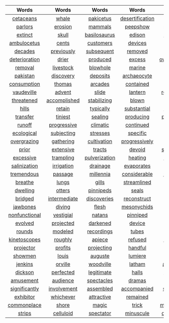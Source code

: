| Words| Words| Words| Words| Words| Words| Words|
| :---: | :---: | :---: | :---: | :---: | :---: | :---: |
| [cetaceans](https://translate.google.com/#view=home&op=translate&sl=en&tl=zh-CN&text=cetaceans) | [whale](https://translate.google.com/#view=home&op=translate&sl=en&tl=zh-CN&text=whale) | [pakicetus](https://translate.google.com/#view=home&op=translate&sl=en&tl=zh-CN&text=pakicetus) | [desertification](https://translate.google.com/#view=home&op=translate&sl=en&tl=zh-CN&text=desertification) | [machine](https://translate.google.com/#view=home&op=translate&sl=en&tl=zh-CN&text=machine) | [kinetoscope](https://translate.google.com/#view=home&op=translate&sl=en&tl=zh-CN&text=kinetoscope) | [fossil](https://translate.google.com/#view=home&op=translate&sl=en&tl=zh-CN&text=fossil) | 
| [parlors](https://translate.google.com/#view=home&op=translate&sl=en&tl=zh-CN&text=parlors) | [erosion](https://translate.google.com/#view=home&op=translate&sl=en&tl=zh-CN&text=erosion) | [mammals](https://translate.google.com/#view=home&op=translate&sl=en&tl=zh-CN&text=mammals) | [peepshow](https://translate.google.com/#view=home&op=translate&sl=en&tl=zh-CN&text=peepshow) | [projection](https://translate.google.com/#view=home&op=translate&sl=en&tl=zh-CN&text=projection) | [accelerated](https://translate.google.com/#view=home&op=translate&sl=en&tl=zh-CN&text=accelerated) | [whales](https://translate.google.com/#view=home&op=translate&sl=en&tl=zh-CN&text=whales) | 
| [extinct](https://translate.google.com/#view=home&op=translate&sl=en&tl=zh-CN&text=extinct) | [skull](https://translate.google.com/#view=home&op=translate&sl=en&tl=zh-CN&text=skull) | [basilosaurus](https://translate.google.com/#view=home&op=translate&sl=en&tl=zh-CN&text=basilosaurus) | [edison](https://translate.google.com/#view=home&op=translate&sl=en&tl=zh-CN&text=edison) | [exhibitors](https://translate.google.com/#view=home&op=translate&sl=en&tl=zh-CN&text=exhibitors) | [fluke](https://translate.google.com/#view=home&op=translate&sl=en&tl=zh-CN&text=fluke) | [tethys](https://translate.google.com/#view=home&op=translate&sl=en&tl=zh-CN&text=tethys) | 
| [ambulocetus](https://translate.google.com/#view=home&op=translate&sl=en&tl=zh-CN&text=ambulocetus) | [cents](https://translate.google.com/#view=home&op=translate&sl=en&tl=zh-CN&text=cents) | [customers](https://translate.google.com/#view=home&op=translate&sl=en&tl=zh-CN&text=customers) | [devices](https://translate.google.com/#view=home&op=translate&sl=en&tl=zh-CN&text=devices) | [motion](https://translate.google.com/#view=home&op=translate&sl=en&tl=zh-CN&text=motion) | [audiences](https://translate.google.com/#view=home&op=translate&sl=en&tl=zh-CN&text=audiences) | [approximately](https://translate.google.com/#view=home&op=translate&sl=en&tl=zh-CN&text=approximately) | 
| [decades](https://translate.google.com/#view=home&op=translate&sl=en&tl=zh-CN&text=decades) | [previously](https://translate.google.com/#view=home&op=translate&sl=en&tl=zh-CN&text=previously) | [subsequent](https://translate.google.com/#view=home&op=translate&sl=en&tl=zh-CN&text=subsequent) | [removed](https://translate.google.com/#view=home&op=translate&sl=en&tl=zh-CN&text=removed) | [reduction](https://translate.google.com/#view=home&op=translate&sl=en&tl=zh-CN&text=reduction) | [absorb](https://translate.google.com/#view=home&op=translate&sl=en&tl=zh-CN&text=absorb) | [diminished](https://translate.google.com/#view=home&op=translate&sl=en&tl=zh-CN&text=diminished) | 
| [deterioration](https://translate.google.com/#view=home&op=translate&sl=en&tl=zh-CN&text=deterioration) | [drier](https://translate.google.com/#view=home&op=translate&sl=en&tl=zh-CN&text=drier) | [produced](https://translate.google.com/#view=home&op=translate&sl=en&tl=zh-CN&text=produced) | [excess](https://translate.google.com/#view=home&op=translate&sl=en&tl=zh-CN&text=excess) | [overirrigation](https://translate.google.com/#view=home&op=translate&sl=en&tl=zh-CN&text=overirrigation) | [crops](https://translate.google.com/#view=home&op=translate&sl=en&tl=zh-CN&text=crops) | [failures](https://translate.google.com/#view=home&op=translate&sl=en&tl=zh-CN&text=failures) | 
| [removal](https://translate.google.com/#view=home&op=translate&sl=en&tl=zh-CN&text=removal) | [livestock](https://translate.google.com/#view=home&op=translate&sl=en&tl=zh-CN&text=livestock) | [blowhole](https://translate.google.com/#view=home&op=translate&sl=en&tl=zh-CN&text=blowhole) | [marine](https://translate.google.com/#view=home&op=translate&sl=en&tl=zh-CN&text=marine) | [fossils](https://translate.google.com/#view=home&op=translate&sl=en&tl=zh-CN&text=fossils) | [transitional](https://translate.google.com/#view=home&op=translate&sl=en&tl=zh-CN&text=transitional) | [exciting](https://translate.google.com/#view=home&op=translate&sl=en&tl=zh-CN&text=exciting) | 
| [pakistan](https://translate.google.com/#view=home&op=translate&sl=en&tl=zh-CN&text=pakistan) | [discovery](https://translate.google.com/#view=home&op=translate&sl=en&tl=zh-CN&text=discovery) | [deposits](https://translate.google.com/#view=home&op=translate&sl=en&tl=zh-CN&text=deposits) | [archaeocyte](https://translate.google.com/#view=home&op=translate&sl=en&tl=zh-CN&text=archaeocyte) | [cetacean](https://translate.google.com/#view=home&op=translate&sl=en&tl=zh-CN&text=cetacean) | [skeletons](https://translate.google.com/#view=home&op=translate&sl=en&tl=zh-CN&text=skeletons) | [portion](https://translate.google.com/#view=home&op=translate&sl=en&tl=zh-CN&text=portion) | 
| [consumption](https://translate.google.com/#view=home&op=translate&sl=en&tl=zh-CN&text=consumption) | [thomas](https://translate.google.com/#view=home&op=translate&sl=en&tl=zh-CN&text=thomas) | [arcades](https://translate.google.com/#view=home&op=translate&sl=en&tl=zh-CN&text=arcades) | [contained](https://translate.google.com/#view=home&op=translate&sl=en&tl=zh-CN&text=contained) | [machines](https://translate.google.com/#view=home&op=translate&sl=en&tl=zh-CN&text=machines) | [successive](https://translate.google.com/#view=home&op=translate&sl=en&tl=zh-CN&text=successive) | [phonograph](https://translate.google.com/#view=home&op=translate&sl=en&tl=zh-CN&text=phonograph) | 
| [vaudeville](https://translate.google.com/#view=home&op=translate&sl=en&tl=zh-CN&text=vaudeville) | [advent](https://translate.google.com/#view=home&op=translate&sl=en&tl=zh-CN&text=advent) | [slide](https://translate.google.com/#view=home&op=translate&sl=en&tl=zh-CN&text=slide) | [lantern](https://translate.google.com/#view=home&op=translate&sl=en&tl=zh-CN&text=lantern) | [reproduced](https://translate.google.com/#view=home&op=translate&sl=en&tl=zh-CN&text=reproduced) | [formation](https://translate.google.com/#view=home&op=translate&sl=en&tl=zh-CN&text=formation) | [alarming](https://translate.google.com/#view=home&op=translate&sl=en&tl=zh-CN&text=alarming) | 
| [threatened](https://translate.google.com/#view=home&op=translate&sl=en&tl=zh-CN&text=threatened) | [accomplished](https://translate.google.com/#view=home&op=translate&sl=en&tl=zh-CN&text=accomplished) | [stabilizing](https://translate.google.com/#view=home&op=translate&sl=en&tl=zh-CN&text=stabilizing) | [blown](https://translate.google.com/#view=home&op=translate&sl=en&tl=zh-CN&text=blown) | [stony](https://translate.google.com/#view=home&op=translate&sl=en&tl=zh-CN&text=stony) | [finer](https://translate.google.com/#view=home&op=translate&sl=en&tl=zh-CN&text=finer) | [accumulated](https://translate.google.com/#view=home&op=translate&sl=en&tl=zh-CN&text=accumulated) | 
| [hills](https://translate.google.com/#view=home&op=translate&sl=en&tl=zh-CN&text=hills) | [retain](https://translate.google.com/#view=home&op=translate&sl=en&tl=zh-CN&text=retain) | [typically](https://translate.google.com/#view=home&op=translate&sl=en&tl=zh-CN&text=typically) | [substantial](https://translate.google.com/#view=home&op=translate&sl=en&tl=zh-CN&text=substantial) | [quantities](https://translate.google.com/#view=home&op=translate&sl=en&tl=zh-CN&text=quantities) | [raindrops](https://translate.google.com/#view=home&op=translate&sl=en&tl=zh-CN&text=raindrops) | [tends](https://translate.google.com/#view=home&op=translate&sl=en&tl=zh-CN&text=tends) | 
| [transfer](https://translate.google.com/#view=home&op=translate&sl=en&tl=zh-CN&text=transfer) | [tiniest](https://translate.google.com/#view=home&op=translate&sl=en&tl=zh-CN&text=tiniest) | [sealing](https://translate.google.com/#view=home&op=translate&sl=en&tl=zh-CN&text=sealing) | [producing](https://translate.google.com/#view=home&op=translate&sl=en&tl=zh-CN&text=producing) | [penetration](https://translate.google.com/#view=home&op=translate&sl=en&tl=zh-CN&text=penetration) | [absorption](https://translate.google.com/#view=home&op=translate&sl=en&tl=zh-CN&text=absorption) | [consequently](https://translate.google.com/#view=home&op=translate&sl=en&tl=zh-CN&text=consequently) | 
| [runoff](https://translate.google.com/#view=home&op=translate&sl=en&tl=zh-CN&text=runoff) | [progressive](https://translate.google.com/#view=home&op=translate&sl=en&tl=zh-CN&text=progressive) | [climatic](https://translate.google.com/#view=home&op=translate&sl=en&tl=zh-CN&text=climatic) | [continued](https://translate.google.com/#view=home&op=translate&sl=en&tl=zh-CN&text=continued) | [aridity](https://translate.google.com/#view=home&op=translate&sl=en&tl=zh-CN&text=aridity) | [bordering](https://translate.google.com/#view=home&op=translate&sl=en&tl=zh-CN&text=bordering) | [delicate](https://translate.google.com/#view=home&op=translate&sl=en&tl=zh-CN&text=delicate) | 
| [ecological](https://translate.google.com/#view=home&op=translate&sl=en&tl=zh-CN&text=ecological) | [subjecting](https://translate.google.com/#view=home&op=translate&sl=en&tl=zh-CN&text=subjecting) | [stresses](https://translate.google.com/#view=home&op=translate&sl=en&tl=zh-CN&text=stresses) | [specific](https://translate.google.com/#view=home&op=translate&sl=en&tl=zh-CN&text=specific) | [identified](https://translate.google.com/#view=home&op=translate&sl=en&tl=zh-CN&text=identified) | [contributors](https://translate.google.com/#view=home&op=translate&sl=en&tl=zh-CN&text=contributors) | [overcultivation](https://translate.google.com/#view=home&op=translate&sl=en&tl=zh-CN&text=overcultivation) | 
| [overgrazing](https://translate.google.com/#view=home&op=translate&sl=en&tl=zh-CN&text=overgrazing) | [gathering](https://translate.google.com/#view=home&op=translate&sl=en&tl=zh-CN&text=gathering) | [cultivation](https://translate.google.com/#view=home&op=translate&sl=en&tl=zh-CN&text=cultivation) | [progressively](https://translate.google.com/#view=home&op=translate&sl=en&tl=zh-CN&text=progressively) | [densities](https://translate.google.com/#view=home&op=translate&sl=en&tl=zh-CN&text=densities) | [severe](https://translate.google.com/#view=home&op=translate&sl=en&tl=zh-CN&text=severe) | [necessitates](https://translate.google.com/#view=home&op=translate&sl=en&tl=zh-CN&text=necessitates) | 
| [prior](https://translate.google.com/#view=home&op=translate&sl=en&tl=zh-CN&text=prior) | [extensive](https://translate.google.com/#view=home&op=translate&sl=en&tl=zh-CN&text=extensive) | [tracts](https://translate.google.com/#view=home&op=translate&sl=en&tl=zh-CN&text=tracts) | [devoid](https://translate.google.com/#view=home&op=translate&sl=en&tl=zh-CN&text=devoid) | [susceptible](https://translate.google.com/#view=home&op=translate&sl=en&tl=zh-CN&text=susceptible) | [dominant](https://translate.google.com/#view=home&op=translate&sl=en&tl=zh-CN&text=dominant) | [consequences](https://translate.google.com/#view=home&op=translate&sl=en&tl=zh-CN&text=consequences) | 
| [excessive](https://translate.google.com/#view=home&op=translate&sl=en&tl=zh-CN&text=excessive) | [trampling](https://translate.google.com/#view=home&op=translate&sl=en&tl=zh-CN&text=trampling) | [pulverization](https://translate.google.com/#view=home&op=translate&sl=en&tl=zh-CN&text=pulverization) | [heating](https://translate.google.com/#view=home&op=translate&sl=en&tl=zh-CN&text=heating) | [substitute](https://translate.google.com/#view=home&op=translate&sl=en&tl=zh-CN&text=substitute) | [conditioner](https://translate.google.com/#view=home&op=translate&sl=en&tl=zh-CN&text=conditioner) | [nutrients](https://translate.google.com/#view=home&op=translate&sl=en&tl=zh-CN&text=nutrients) | 
| [salinization](https://translate.google.com/#view=home&op=translate&sl=en&tl=zh-CN&text=salinization) | [irrigation](https://translate.google.com/#view=home&op=translate&sl=en&tl=zh-CN&text=irrigation) | [drainage](https://translate.google.com/#view=home&op=translate&sl=en&tl=zh-CN&text=drainage) | [evaporates](https://translate.google.com/#view=home&op=translate&sl=en&tl=zh-CN&text=evaporates) | [crustal](https://translate.google.com/#view=home&op=translate&sl=en&tl=zh-CN&text=crustal) | [underlying](https://translate.google.com/#view=home&op=translate&sl=en&tl=zh-CN&text=underlying) | [seriousness](https://translate.google.com/#view=home&op=translate&sl=en&tl=zh-CN&text=seriousness) | 
| [tremendous](https://translate.google.com/#view=home&op=translate&sl=en&tl=zh-CN&text=tremendous) | [passage](https://translate.google.com/#view=home&op=translate&sl=en&tl=zh-CN&text=passage) | [millennia](https://translate.google.com/#view=home&op=translate&sl=en&tl=zh-CN&text=millennia) | [considerable](https://translate.google.com/#view=home&op=translate&sl=en&tl=zh-CN&text=considerable) | [rigorously](https://translate.google.com/#view=home&op=translate&sl=en&tl=zh-CN&text=rigorously) | [porpoises](https://translate.google.com/#view=home&op=translate&sl=en&tl=zh-CN&text=porpoises) | [dolphins](https://translate.google.com/#view=home&op=translate&sl=en&tl=zh-CN&text=dolphins) | 
| [breathe](https://translate.google.com/#view=home&op=translate&sl=en&tl=zh-CN&text=breathe) | [lungs](https://translate.google.com/#view=home&op=translate&sl=en&tl=zh-CN&text=lungs) | [gills](https://translate.google.com/#view=home&op=translate&sl=en&tl=zh-CN&text=gills) | [streamlined](https://translate.google.com/#view=home&op=translate&sl=en&tl=zh-CN&text=streamlined) | [absence](https://translate.google.com/#view=home&op=translate&sl=en&tl=zh-CN&text=absence) | [disguise](https://translate.google.com/#view=home&op=translate&sl=en&tl=zh-CN&text=disguise) | [affinities](https://translate.google.com/#view=home&op=translate&sl=en&tl=zh-CN&text=affinities) | 
| [dwelling](https://translate.google.com/#view=home&op=translate&sl=en&tl=zh-CN&text=dwelling) | [otters](https://translate.google.com/#view=home&op=translate&sl=en&tl=zh-CN&text=otters) | [pinnipeds](https://translate.google.com/#view=home&op=translate&sl=en&tl=zh-CN&text=pinnipeds) | [seals](https://translate.google.com/#view=home&op=translate&sl=en&tl=zh-CN&text=seals) | [walruses](https://translate.google.com/#view=home&op=translate&sl=en&tl=zh-CN&text=walruses) | [limbs](https://translate.google.com/#view=home&op=translate&sl=en&tl=zh-CN&text=limbs) | [envision](https://translate.google.com/#view=home&op=translate&sl=en&tl=zh-CN&text=envision) | 
| [bridged](https://translate.google.com/#view=home&op=translate&sl=en&tl=zh-CN&text=bridged) | [intermediate](https://translate.google.com/#view=home&op=translate&sl=en&tl=zh-CN&text=intermediate) | [discoveries](https://translate.google.com/#view=home&op=translate&sl=en&tl=zh-CN&text=discoveries) | [reconstruct](https://translate.google.com/#view=home&op=translate&sl=en&tl=zh-CN&text=reconstruct) | [officially](https://translate.google.com/#view=home&op=translate&sl=en&tl=zh-CN&text=officially) | [ancestors](https://translate.google.com/#view=home&op=translate&sl=en&tl=zh-CN&text=ancestors) | [precious](https://translate.google.com/#view=home&op=translate&sl=en&tl=zh-CN&text=precious) | 
| [jawbones](https://translate.google.com/#view=home&op=translate&sl=en&tl=zh-CN&text=jawbones) | [diving](https://translate.google.com/#view=home&op=translate&sl=en&tl=zh-CN&text=diving) | [flesh](https://translate.google.com/#view=home&op=translate&sl=en&tl=zh-CN&text=flesh) | [mesonychids](https://translate.google.com/#view=home&op=translate&sl=en&tl=zh-CN&text=mesonychids) | [shallow](https://translate.google.com/#view=home&op=translate&sl=en&tl=zh-CN&text=shallow) | [egypt](https://translate.google.com/#view=home&op=translate&sl=en&tl=zh-CN&text=egypt) | [sahara](https://translate.google.com/#view=home&op=translate&sl=en&tl=zh-CN&text=sahara) | 
| [nonfunctional](https://translate.google.com/#view=home&op=translate&sl=en&tl=zh-CN&text=nonfunctional) | [vestigial](https://translate.google.com/#view=home&op=translate&sl=en&tl=zh-CN&text=vestigial) | [natans](https://translate.google.com/#view=home&op=translate&sl=en&tl=zh-CN&text=natans) | [pinniped](https://translate.google.com/#view=home&op=translate&sl=en&tl=zh-CN&text=pinniped) | [certainly](https://translate.google.com/#view=home&op=translate&sl=en&tl=zh-CN&text=certainly) | [locomotion](https://translate.google.com/#view=home&op=translate&sl=en&tl=zh-CN&text=locomotion) | [propulsion](https://translate.google.com/#view=home&op=translate&sl=en&tl=zh-CN&text=propulsion) | 
| [evolved](https://translate.google.com/#view=home&op=translate&sl=en&tl=zh-CN&text=evolved) | [projected](https://translate.google.com/#view=home&op=translate&sl=en&tl=zh-CN&text=projected) | [darkened](https://translate.google.com/#view=home&op=translate&sl=en&tl=zh-CN&text=darkened) | [device](https://translate.google.com/#view=home&op=translate&sl=en&tl=zh-CN&text=device) | [permitted](https://translate.google.com/#view=home&op=translate&sl=en&tl=zh-CN&text=permitted) | [customer](https://translate.google.com/#view=home&op=translate&sl=en&tl=zh-CN&text=customer) | [prizefights](https://translate.google.com/#view=home&op=translate&sl=en&tl=zh-CN&text=prizefights) | 
| [rounds](https://translate.google.com/#view=home&op=translate&sl=en&tl=zh-CN&text=rounds) | [modeled](https://translate.google.com/#view=home&op=translate&sl=en&tl=zh-CN&text=modeled) | [recordings](https://translate.google.com/#view=home&op=translate&sl=en&tl=zh-CN&text=recordings) | [tubes](https://translate.google.com/#view=home&op=translate&sl=en&tl=zh-CN&text=tubes) | [pieces](https://translate.google.com/#view=home&op=translate&sl=en&tl=zh-CN&text=pieces) | [functioned](https://translate.google.com/#view=home&op=translate&sl=en&tl=zh-CN&text=functioned) | [interested](https://translate.google.com/#view=home&op=translate&sl=en&tl=zh-CN&text=interested) | 
| [kinetoscopes](https://translate.google.com/#view=home&op=translate&sl=en&tl=zh-CN&text=kinetoscopes) | [roughly](https://translate.google.com/#view=home&op=translate&sl=en&tl=zh-CN&text=roughly) | [apiece](https://translate.google.com/#view=home&op=translate&sl=en&tl=zh-CN&text=apiece) | [refused](https://translate.google.com/#view=home&op=translate&sl=en&tl=zh-CN&text=refused) | [reasoning](https://translate.google.com/#view=home&op=translate&sl=en&tl=zh-CN&text=reasoning) | [projectors](https://translate.google.com/#view=home&op=translate&sl=en&tl=zh-CN&text=projectors) | [purchase](https://translate.google.com/#view=home&op=translate&sl=en&tl=zh-CN&text=purchase) | 
| [projector](https://translate.google.com/#view=home&op=translate&sl=en&tl=zh-CN&text=projector) | [profits](https://translate.google.com/#view=home&op=translate&sl=en&tl=zh-CN&text=profits) | [projecting](https://translate.google.com/#view=home&op=translate&sl=en&tl=zh-CN&text=projecting) | [handful](https://translate.google.com/#view=home&op=translate&sl=en&tl=zh-CN&text=handful) | [charging](https://translate.google.com/#view=home&op=translate&sl=en&tl=zh-CN&text=charging) | [admission](https://translate.google.com/#view=home&op=translate&sl=en&tl=zh-CN&text=admission) | [parlor](https://translate.google.com/#view=home&op=translate&sl=en&tl=zh-CN&text=parlor) | 
| [showmen](https://translate.google.com/#view=home&op=translate&sl=en&tl=zh-CN&text=showmen) | [louis](https://translate.google.com/#view=home&op=translate&sl=en&tl=zh-CN&text=louis) | [auguste](https://translate.google.com/#view=home&op=translate&sl=en&tl=zh-CN&text=auguste) | [lumiere](https://translate.google.com/#view=home&op=translate&sl=en&tl=zh-CN&text=lumiere) | [armat](https://translate.google.com/#view=home&op=translate&sl=en&tl=zh-CN&text=armat) | [charles](https://translate.google.com/#view=home&op=translate&sl=en&tl=zh-CN&text=charles) | [francis](https://translate.google.com/#view=home&op=translate&sl=en&tl=zh-CN&text=francis) | 
| [jenkins](https://translate.google.com/#view=home&op=translate&sl=en&tl=zh-CN&text=jenkins) | [orville](https://translate.google.com/#view=home&op=translate&sl=en&tl=zh-CN&text=orville) | [woodville](https://translate.google.com/#view=home&op=translate&sl=en&tl=zh-CN&text=woodville) | [latham](https://translate.google.com/#view=home&op=translate&sl=en&tl=zh-CN&text=latham) | [assistance](https://translate.google.com/#view=home&op=translate&sl=en&tl=zh-CN&text=assistance) | [assistant](https://translate.google.com/#view=home&op=translate&sl=en&tl=zh-CN&text=assistant) | [william](https://translate.google.com/#view=home&op=translate&sl=en&tl=zh-CN&text=william) | 
| [dickson](https://translate.google.com/#view=home&op=translate&sl=en&tl=zh-CN&text=dickson) | [perfected](https://translate.google.com/#view=home&op=translate&sl=en&tl=zh-CN&text=perfected) | [legitimate](https://translate.google.com/#view=home&op=translate&sl=en&tl=zh-CN&text=legitimate) | [halls](https://translate.google.com/#view=home&op=translate&sl=en&tl=zh-CN&text=halls) | [makeshift](https://translate.google.com/#view=home&op=translate&sl=en&tl=zh-CN&text=makeshift) | [storefront](https://translate.google.com/#view=home&op=translate&sl=en&tl=zh-CN&text=storefront) | [fairgrounds](https://translate.google.com/#view=home&op=translate&sl=en&tl=zh-CN&text=fairgrounds) | 
| [amusement](https://translate.google.com/#view=home&op=translate&sl=en&tl=zh-CN&text=amusement) | [audience](https://translate.google.com/#view=home&op=translate&sl=en&tl=zh-CN&text=audience) | [spectacles](https://translate.google.com/#view=home&op=translate&sl=en&tl=zh-CN&text=spectacles) | [dramas](https://translate.google.com/#view=home&op=translate&sl=en&tl=zh-CN&text=dramas) | [minstrel](https://translate.google.com/#view=home&op=translate&sl=en&tl=zh-CN&text=minstrel) | [spectators](https://translate.google.com/#view=home&op=translate&sl=en&tl=zh-CN&text=spectators) | [differed](https://translate.google.com/#view=home&op=translate&sl=en&tl=zh-CN&text=differed) | 
| [significantly](https://translate.google.com/#view=home&op=translate&sl=en&tl=zh-CN&text=significantly) | [involvement](https://translate.google.com/#view=home&op=translate&sl=en&tl=zh-CN&text=involvement) | [assembled](https://translate.google.com/#view=home&op=translate&sl=en&tl=zh-CN&text=assembled) | [accompanied](https://translate.google.com/#view=home&op=translate&sl=en&tl=zh-CN&text=accompanied) | [substance](https://translate.google.com/#view=home&op=translate&sl=en&tl=zh-CN&text=substance) | [prerecorded](https://translate.google.com/#view=home&op=translate&sl=en&tl=zh-CN&text=prerecorded) | [participation](https://translate.google.com/#view=home&op=translate&sl=en&tl=zh-CN&text=participation) | 
| [exhibitor](https://translate.google.com/#view=home&op=translate&sl=en&tl=zh-CN&text=exhibitor) | [whichever](https://translate.google.com/#view=home&op=translate&sl=en&tl=zh-CN&text=whichever) | [attractive](https://translate.google.com/#view=home&op=translate&sl=en&tl=zh-CN&text=attractive) | [remained](https://translate.google.com/#view=home&op=translate&sl=en&tl=zh-CN&text=remained) | [marvel](https://translate.google.com/#view=home&op=translate&sl=en&tl=zh-CN&text=marvel) | [lifelike](https://translate.google.com/#view=home&op=translate&sl=en&tl=zh-CN&text=lifelike) | [reproduction](https://translate.google.com/#view=home&op=translate&sl=en&tl=zh-CN&text=reproduction) | 
| [commonplace](https://translate.google.com/#view=home&op=translate&sl=en&tl=zh-CN&text=commonplace) | [shore](https://translate.google.com/#view=home&op=translate&sl=en&tl=zh-CN&text=shore) | [magic](https://translate.google.com/#view=home&op=translate&sl=en&tl=zh-CN&text=magic) | [trick](https://translate.google.com/#view=home&op=translate&sl=en&tl=zh-CN&text=trick) | [manipulation](https://translate.google.com/#view=home&op=translate&sl=en&tl=zh-CN&text=manipulation) | [mutoscope](https://translate.google.com/#view=home&op=translate&sl=en&tl=zh-CN&text=mutoscope) | [photographic](https://translate.google.com/#view=home&op=translate&sl=en&tl=zh-CN&text=photographic) | 
| [strips](https://translate.google.com/#view=home&op=translate&sl=en&tl=zh-CN&text=strips) | [celluloid](https://translate.google.com/#view=home&op=translate&sl=en&tl=zh-CN&text=celluloid) | [spectator](https://translate.google.com/#view=home&op=translate&sl=en&tl=zh-CN&text=spectator) | [minuscule](https://translate.google.com/#view=home&op=translate&sl=en&tl=zh-CN&text=minuscule) | [dimensions](https://translate.google.com/#view=home&op=translate&sl=en&tl=zh-CN&text=dimensions) | [proportions](https://translate.google.com/#view=home&op=translate&sl=en&tl=zh-CN&text=proportions) 